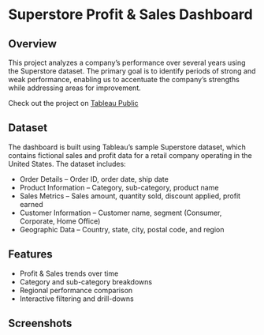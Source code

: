 # Superstore Profit & Sales Dashboard

## Overview
This project analyzes a company’s performance over several years using the Superstore dataset. The primary goal is to identify periods of strong and weak performance, enabling us to accentuate the company’s strengths while addressing areas for improvement.

Check out the project on [Tableau Public](https://public.tableau.com/app/profile/colby.rood/viz/super_store_analysis_17549266090400/Dashboard1)

## Dataset
The dashboard is built using Tableau’s sample Superstore dataset, which contains fictional sales and profit data for a retail company operating in the United States. The dataset includes:
- Order Details – Order ID, order date, ship date
- Product Information – Category, sub-category, product name
- Sales Metrics – Sales amount, quantity sold, discount applied, profit earned
- Customer Information – Customer name, segment (Consumer, Corporate, Home Office)
- Geographic Data – Country, state, city, postal code, and region

## Features
- Profit & Sales trends over time
- Category and sub-category breakdowns
- Regional performance comparison
- Interactive filtering and drill-downs

## Screenshots
